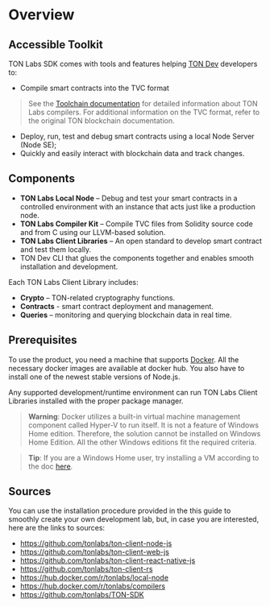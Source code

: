 # Overview

## Accessible Toolkit

TON Labs SDK comes with tools and features helping [TON Dev](https://ton.dev/) developers to:

- Compile smart contracts into the TVC format

> See the [Toolchain documentation](/Compilers/About/) for detailed information about TON Labs compilers. For additional information on the TVC format, refer to the original TON blockchain documentation. 

- Deploy, run, test and debug smart contracts using a local Node Server (Node SE);
- Quickly and easily interact with blockchain data and track changes.

## **Components**

- **TON Labs Local Node** – Debug and test your smart contracts in a controlled environment with an instance that acts just like a production node.
- **TON Labs Compiler Kit** – Compile TVC files from Solidity source code and from C using our LLVM-based solution. 
- **TON Labs Client Libraries** – An open standard to develop smart contract and test them locally.
- TON Dev CLI that glues the components together and enables smooth installation and development. 

Each TON Labs Client Library includes:

- **Crypto** – TON-related cryptography functions.
- **Contracts** - smart contract deployment and management.
- **Queries** – monitoring and querying blockchain data in real time.

## Prerequisites 

To use the product, you need a machine that supports [Docker](https://docs.docker.com/compose/install/). All the necessary docker images are available at docker hub. You also have to install one of the newest stable versions of Node.js. 

Any supported development/runtime environment can run TON Labs Client Libraries installed with the proper package manager.

> **Warning**: Docker utilizes a built-in virtual machine management component called Hyper-V to run itself. It is not a feature of Windows Home edition. Therefore, the solution cannot be installed on Windows Home Edition. All the other Windows editions fit the required criteria. 

> **Tip**: If you are a Windows Home user, try installing a VM according to the doc [here](https://docs.ton.dev/86757ecb2/p/69f25e).

## Sources

You can use the installation procedure provided in the this guide to smoothly create your own development lab, but, in case you are interested, here are the links to sources:

- <https://github.com/tonlabs/ton-client-node-js>
- <https://github.com/tonlabs/ton-client-web-js>
- <https://github.com/tonlabs/ton-client-react-native-js>
- <https://github.com/tonlabs/ton-client-rs>
- <https://hub.docker.com/r/tonlabs/local-node>
- <https://hub.docker.com/r/tonlabs/compilers>
-  https://github.com/tonlabs/TON-SDK 
